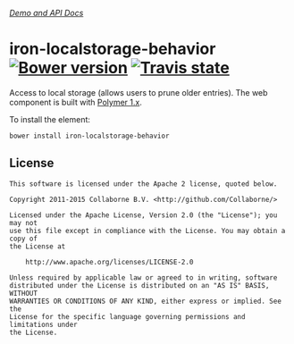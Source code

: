 _[Demo and API Docs](http://collaborne.github.io/iron-localstorage-behavior)_


iron-localstorage-behavior [![Bower version](https://badge.fury.io/bo/iron-localstorage-behavior.svg)](http://badge.fury.io/bo/iron-localstorage-behavior) [![Travis state](https://travis-ci.org/Collaborne/iron-localstorage-behavior.svg?branch=master)](https://travis-ci.org/Collaborne/iron-localstorage-behavior)
=========

Access to local storage (allows users to prune older entries). The web component is built with [Polymer 1.x](https://www.polymer-project.org).

To install the element:

`bower install iron-localstorage-behavior`

## License

    This software is licensed under the Apache 2 license, quoted below.

    Copyright 2011-2015 Collaborne B.V. <http://github.com/Collaborne/>

    Licensed under the Apache License, Version 2.0 (the "License"); you may not
    use this file except in compliance with the License. You may obtain a copy of
    the License at

        http://www.apache.org/licenses/LICENSE-2.0

    Unless required by applicable law or agreed to in writing, software
    distributed under the License is distributed on an "AS IS" BASIS, WITHOUT
    WARRANTIES OR CONDITIONS OF ANY KIND, either express or implied. See the
    License for the specific language governing permissions and limitations under
    the License.
